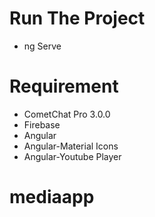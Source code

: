 # Run The Project

* ng Serve

# Requirement

* CometChat Pro 3.0.0
* Firebase
* Angular
* Angular-Material Icons
* Angular-Youtube Player

# mediaapp

